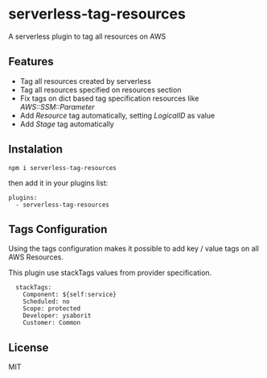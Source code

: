 # serverless-tag-resources
A serverless plugin to tag all resources on AWS

## Features
 * Tag all resources created by serverless
 * Tag all resources specified on resources section
 * Fix tags on dict based tag specification resources like *AWS::SSM::Parameter*
 * Add *Resource* tag automatically, setting *LogicalID* as value
 * Add *Stage* tag automatically

## Instalation

```
npm i serverless-tag-resources
```

then add it in your plugins list:

```
plugins:
  - serverless-tag-resources
  ```

## Tags Configuration

Using the tags configuration makes it possible to add key / value tags on all AWS Resources.

This plugin use stackTags values from provider specification.

```
  stackTags:
    Component: ${self:service}
    Scheduled: no
    Scope: protected
    Developer: ysaborit
    Customer: Common
```

## License
MIT

